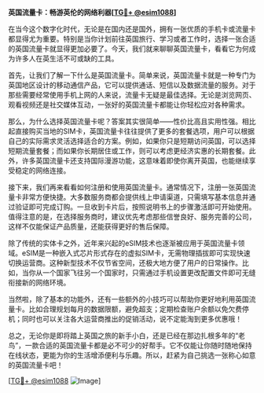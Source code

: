 **英国流量卡：畅游英伦的网络利器[[TG💪+ @esim1088](https://t.me/s/esim1088)]**

在当今这个数字化时代，无论是在国内还是国外，拥有一张优质的手机卡或流量卡都显得尤为重要。特别是当你计划前往英国旅行、学习或者工作时，选择一张合适的英国流量卡就显得更加必要了。今天，我们就来聊聊英国流量卡，看看它为何成为许多人在英生活不可或缺的工具。

首先，让我们了解一下什么是英国流量卡。简单来说，英国流量卡就是一种专门为英国地区设计的移动通信产品，它可以提供通话、短信以及数据流量的服务。对于那些需要经常使用手机上网的人来说，流量卡无疑是最佳选择。无论是浏览网页、观看视频还是社交媒体互动，一张好的英国流量卡都能让你轻松应对各种需求。

那么，为什么选择英国流量卡呢？答案其实很简单——性价比高且实用性强。相比起直接购买当地的SIM卡，英国流量卡往往提供了更多的套餐选项，用户可以根据自己的实际需求灵活选择适合的方案。例如，如果你只是短期访问英国，可以选择短期流量套餐；而如果你长期居住或工作，则可以考虑更经济实惠的长期套餐。此外，许多英国流量卡还支持国际漫游功能，这意味着即使你离开英国，也能继续享受稳定的网络连接。

接下来，我们再来看看如何注册和使用英国流量卡。通常情况下，注册一张英国流量卡非常方便快捷。大多数服务商都会提供线上申请渠道，只需填写基本信息并通过验证即可完成订购。一旦收到卡片后，按照说明书上的步骤激活即可开始使用。值得注意的是，在选择服务商时，建议优先考虑那些信誉良好、服务完善的公司，这样不仅能保证产品质量，还能获得更好的售后保障。

除了传统的实体卡之外，近年来兴起的eSIM技术也逐渐被应用于英国流量卡领域。eSIM是一种嵌入式芯片形式存在的虚拟SIM卡，无需物理插拔即可实现快速切换运营商。这种新型技术不仅节省空间，还极大地方便了用户的日常操作。比如，当你从一个国家飞往另一个国家时，只需通过手机设置更改配置文件即可无缝衔接新的网络环境。

当然啦，除了基本的功能外，还有一些额外的小技巧可以帮助你更好地利用英国流量卡。比如合理规划每月的数据限额，避免超支；定期检查账户余额以免欠费停机；同时也可以关注各大运营商推出的促销活动，说不定能淘到更多优惠哦！

总之，无论你是即将踏上英国之旅的新手小白，还是已经在那边扎根多年的“老鸟”，一款合适的英国流量卡都是必不可少的好帮手。它不仅能让你随时随地保持在线状态，更能为你的生活增添便利与乐趣。所以，赶紧为自己挑选一张称心如意的英国流量卡吧！

[[TG💪+ @esim1088](https://t.me/s/esim1088) ![Image](https://i.postimg.cc/4NQfJmqS/Snipaste-2025-05-13-00-14-12.png)]